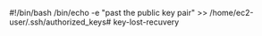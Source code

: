 #!/bin/bash
  /bin/echo -e "past the public key pair" >>  /home/ec2-user/.ssh/authorized_keys# key-lost-recuvery
